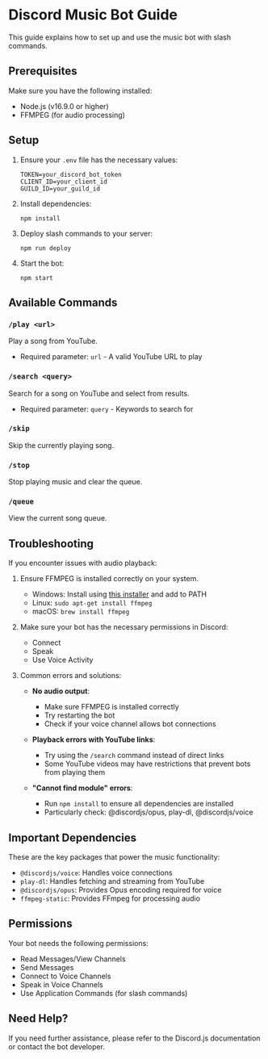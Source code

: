# Discord Music Bot Guide

This guide explains how to set up and use the music bot with slash commands.

## Prerequisites

Make sure you have the following installed:
- Node.js (v16.9.0 or higher)
- FFMPEG (for audio processing)

## Setup

1. Ensure your `.env` file has the necessary values:
   ```
   TOKEN=your_discord_bot_token
   CLIENT_ID=your_client_id
   GUILD_ID=your_guild_id
   ```

2. Install dependencies:
   ```
   npm install
   ```

3. Deploy slash commands to your server:
   ```
   npm run deploy
   ```

4. Start the bot:
   ```
   npm start
   ```

## Available Commands

### `/play <url>`
Play a song from YouTube.
- Required parameter: `url` - A valid YouTube URL to play

### `/search <query>`
Search for a song on YouTube and select from results.
- Required parameter: `query` - Keywords to search for

### `/skip`
Skip the currently playing song.

### `/stop`
Stop playing music and clear the queue.

### `/queue`
View the current song queue.

## Troubleshooting

If you encounter issues with audio playback:

1. Ensure FFMPEG is installed correctly on your system.
   - Windows: Install using [this installer](https://www.gyan.dev/ffmpeg/builds/) and add to PATH
   - Linux: `sudo apt-get install ffmpeg`
   - macOS: `brew install ffmpeg`

2. Make sure your bot has the necessary permissions in Discord:
   - Connect
   - Speak
   - Use Voice Activity
   
3. Common errors and solutions:
   - **No audio output**: 
     - Make sure FFMPEG is installed correctly
     - Try restarting the bot
     - Check if your voice channel allows bot connections
   
   - **Playback errors with YouTube links**: 
     - Try using the `/search` command instead of direct links
     - Some YouTube videos may have restrictions that prevent bots from playing them

   - **"Cannot find module" errors**:
     - Run `npm install` to ensure all dependencies are installed
     - Particularly check: @discordjs/opus, play-dl, @discordjs/voice

## Important Dependencies

These are the key packages that power the music functionality:
- `@discordjs/voice`: Handles voice connections
- `play-dl`: Handles fetching and streaming from YouTube
- `@discordjs/opus`: Provides Opus encoding required for voice
- `ffmpeg-static`: Provides FFmpeg for processing audio

## Permissions

Your bot needs the following permissions:
- Read Messages/View Channels
- Send Messages
- Connect to Voice Channels
- Speak in Voice Channels
- Use Application Commands (for slash commands)

## Need Help?

If you need further assistance, please refer to the Discord.js documentation or contact the bot developer. 